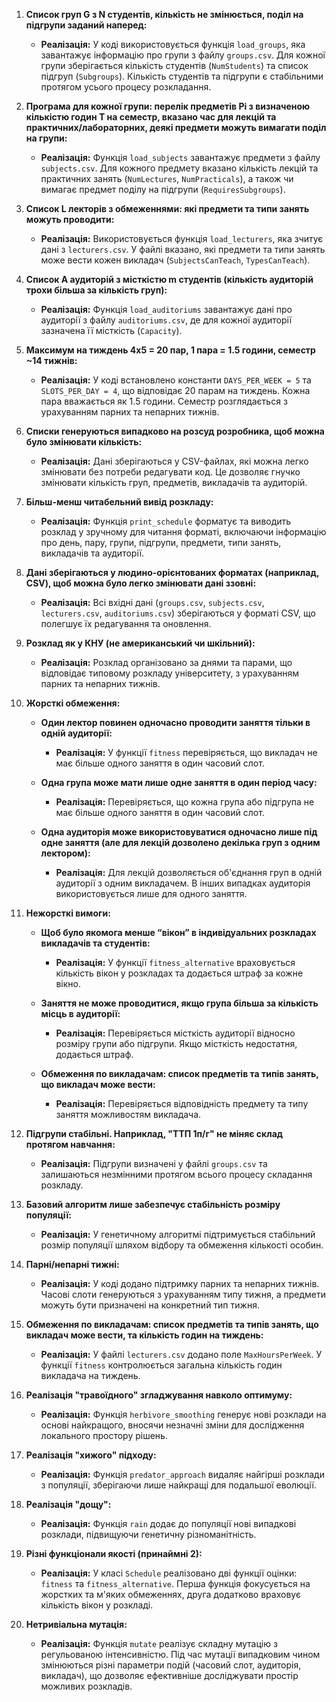 

1. **Список груп G з N студентів, кількість не змінюється, поділ на підгрупи заданий наперед:**

   - **Реалізація:** У коді використовується функція `load_groups`, яка завантажує інформацію про групи з файлу `groups.csv`. Для кожної групи зберігається кількість студентів (`NumStudents`) та список підгруп (`Subgroups`). Кількість студентів та підгрупи є стабільними протягом усього процесу розкладання.

2. **Програма для кожної групи: перелік предметів Pi з визначеною кількістю годин T на семестр, вказано час для лекцій та практичних/лабораторних, деякі предмети можуть вимагати поділ на групи:**

   - **Реалізація:** Функція `load_subjects` завантажує предмети з файлу `subjects.csv`. Для кожного предмету вказано кількість лекцій та практичних занять (`NumLectures`, `NumPracticals`), а також чи вимагає предмет поділу на підгрупи (`RequiresSubgroups`).

3. **Список L лекторів з обмеженнями: які предмети та типи занять можуть проводити:**

   - **Реалізація:** Використовується функція `load_lecturers`, яка зчитує дані з `lecturers.csv`. У файлі вказано, які предмети та типи занять може вести кожен викладач (`SubjectsCanTeach`, `TypesCanTeach`).

4. **Список A аудиторій з місткістю m студентів (кількість аудиторій трохи більша за кількість груп):**

   - **Реалізація:** Функція `load_auditoriums` завантажує дані про аудиторії з файлу `auditoriums.csv`, де для кожної аудиторії зазначена її місткість (`Capacity`).

5. **Максимум на тиждень 4х5 = 20 пар, 1 пара = 1.5 години, семестр ~14 тижнів:**

   - **Реалізація:** У коді встановлено константи `DAYS_PER_WEEK = 5` та `SLOTS_PER_DAY = 4`, що відповідає 20 парам на тиждень. Кожна пара вважається як 1.5 години. Семестр розглядається з урахуванням парних та непарних тижнів.

6. **Списки генеруються випадково на розсуд розробника, щоб можна було змінювати кількість:**

   - **Реалізація:** Дані зберігаються у CSV-файлах, які можна легко змінювати без потреби редагувати код. Це дозволяє гнучко змінювати кількість груп, предметів, викладачів та аудиторій.

7. **Більш-менш читабельний вивід розкладу:**

   - **Реалізація:** Функція `print_schedule` форматує та виводить розклад у зручному для читання форматі, включаючи інформацію про день, пару, групи, підгрупи, предмети, типи занять, викладачів та аудиторії.

8. **Дані зберігаються у людино-орієнтованих форматах (наприклад, CSV), щоб можна було легко змінювати дані ззовні:**

   - **Реалізація:** Всі вхідні дані (`groups.csv`, `subjects.csv`, `lecturers.csv`, `auditoriums.csv`) зберігаються у форматі CSV, що полегшує їх редагування та оновлення.

9. **Розклад як у КНУ (не американський чи шкільний):**

   - **Реалізація:** Розклад організовано за днями та парами, що відповідає типовому розкладу університету, з урахуванням парних та непарних тижнів.

10. **Жорсткі обмеження:**

    - **Один лектор повинен одночасно проводити заняття тільки в одній аудиторії:**
      - **Реалізація:** У функції `fitness` перевіряється, що викладач не має більше одного заняття в один часовий слот.

    - **Одна група може мати лише одне заняття в один період часу:**
      - **Реалізація:** Перевіряється, що кожна група або підгрупа не має більше одного заняття в один часовий слот.

    - **Одна аудиторія може використовуватися одночасно лише під одне заняття (але для лекцій дозволено декілька груп з одним лектором):**
      - **Реалізація:** Для лекцій дозволяється об'єднання груп в одній аудиторії з одним викладачем. В інших випадках аудиторія використовується лише для одного заняття.

11. **Нежорсткі вимоги:**

    - **Щоб було якомога менше “вікон” в індивідуальних розкладах викладачів та студентів:**
      - **Реалізація:** У функції `fitness_alternative` враховується кількість вікон у розкладах та додається штраф за кожне вікно.

    - **Заняття не може проводитися, якщо група більша за кількість місць в аудиторії:**
      - **Реалізація:** Перевіряється місткість аудиторії відносно розміру групи або підгрупи. Якщо місткість недостатня, додається штраф.

    - **Обмеження по викладачам: список предметів та типів занять, що викладач може вести:**
      - **Реалізація:** Перевіряється відповідність предмету та типу заняття можливостям викладача.

12. **Підгрупи стабільні. Наприклад, "ТТП 1п/г" не міняє склад протягом навчання:**

    - **Реалізація:** Підгрупи визначені у файлі `groups.csv` та залишаються незмінними протягом всього процесу складання розкладу.

13. **Базовий алгоритм лише забезпечує стабільність розміру популяції:**

    - **Реалізація:** У генетичному алгоритмі підтримується стабільний розмір популяції шляхом відбору та обмеження кількості особин.

14. **Парні/непарні тижні:**

    - **Реалізація:** У коді додано підтримку парних та непарних тижнів. Часові слоти генеруються з урахуванням типу тижня, а предмети можуть бути призначені на конкретний тип тижня.

15. **Обмеження по викладачам: список предметів та типів занять, що викладач може вести, та кількість годин на тиждень:**

    - **Реалізація:** У файлі `lecturers.csv` додано поле `MaxHoursPerWeek`. У функції `fitness` контролюється загальна кількість годин викладача на тиждень.

16. **Реалізація "травоїдного" згладжування навколо оптимуму:**

    - **Реалізація:** Функція `herbivore_smoothing` генерує нові розклади на основі найкращого, вносячи незначні зміни для дослідження локального простору рішень.

17. **Реалізація "хижого" підходу:**

    - **Реалізація:** Функція `predator_approach` видаляє найгірші розклади з популяції, зберігаючи лише найкращі для подальшої еволюції.

18. **Реалізація "дощу":**

    - **Реалізація:** Функція `rain` додає до популяції нові випадкові розклади, підвищуючи генетичну різноманітність.

19. **Різні функціонали якості (принаймні 2):**

    - **Реалізація:** У класі `Schedule` реалізовано дві функції оцінки: `fitness` та `fitness_alternative`. Перша функція фокусується на жорстких та м'яких обмеженнях, друга додатково враховує кількість вікон у розкладі.

20. **Нетривіальна мутація:**

    - **Реалізація:** Функція `mutate` реалізує складну мутацію з регульованою інтенсивністю. Під час мутації випадковим чином змінюються різні параметри подій (часовий слот, аудиторія, викладач), що дозволяє ефективніше досліджувати простір можливих розкладів.

